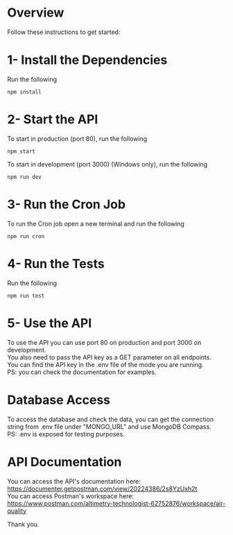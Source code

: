 # Overview

Follow these instructions to get started:

# 1- Install the Dependencies
Run the following
```
npm install
```

# 2- Start the API
To start in production (port 80), run the following
```
npm start
```
To start in development (port 3000) (Windows only), run the following
```
npm run dev
```

# 3- Run the Cron Job
To run the Cron job open a new terminal and run the following
```
npm run cron
```

# 4- Run the Tests
Run the following
```
npm run test
```

# 5- Use the API
To use the API you can use port 80 on production and port 3000 on development.<br />
You also need to pass the API key as a GET parameter on all endpoints.<br />
You can find the API key in the .env file of the mode you are running.<br />
PS: you can check the documentation for examples.

# Database Access
To access the database and check the data, you can get the connection string from .env file under "MONGO_URL" and use MongoDB Compass.<br />
PS: .env is exposed for testing purposes.

# API Documentation
You can access the API's documentation here: https://documenter.getpostman.com/view/20224386/2s8YzUxh2t<br />
You can access Postman's workspace here: https://www.postman.com/altimetry-technologist-62752876/workspace/air-quality

Thank you.
